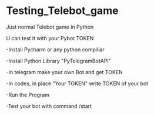 # Testing_Telebot_game
Just normal Telebot game in Python

U can test it with your Pybot TOKEN

-Install Pycharm or any python compiliar

-Install Python Library "PyTelegramBotAPI"

-In telegram make your own Bot and get TOKEN

-In codes, in place "Your TOKEN" write TOKEN of your bot

-Run the Program

-Test your bot with command /start
